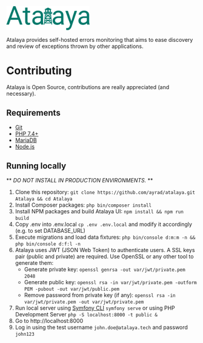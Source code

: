 <img src="./assets/images/Atalaya_primary.svg" width="220" alt="Atalaya">

Atalaya provides self-hosted errors monitoring that aims to ease discovery and review of exceptions thrown by other applications.

# Contributing
Atalaya is Open Source, contributions are really appreciated (and necessary).

## Requirements
- [Git](https://git-scm.com/)
- [PHP 7.4+](https://www.php.net/downloads.php)
- [MariaDB](https://mariadb.org/)
- [Node.js](https://nodejs.org/es/)

## Running locally
** *DO NOT INSTALL IN PRODUCTION ENVIRONMENTS.* **

1. Clone this repository: `git clone https://github.com/ayrad/atalaya.git Atalaya && cd Atalaya`
2. Install Composer packages: `php bin/composer install`
3. Install NPM packages and build Atalaya UI: `npm install && npm run build`
4. Copy .env into .env.local `cp .env .env.local` and modify it accordingly (e.g. to set DATABASE_URL)
5. Execute migrations and load data fixtures: `php bin/console d:m:m -n && php bin/console d:f:l -n`
6. Atalaya uses JWT (JSON Web Token) to authenticate users. A SSL keys pair (public and private) are required. Use OpenSSL or any other tool to generate them:
    * Generate private key: `openssl genrsa -out var/jwt/private.pem 2048`
    * Generate public key: `openssl rsa -in var/jwt/private.pem -outform PEM -pubout -out var/jwt/public.pem`
    * Remove password from private key (if any): `openssl rsa -in var/jwt/private.pem -out var/jwt/private.pem`
7. Run local server using [Symfony CLI](https://symfony.com/download) `symfony serve` or using PHP Development Server `php -S localhost:8000 -t public &`
9. Go to http://localhost:8000
10. Log in using the test username `john.doe@atalaya.tech` and password `john123`
